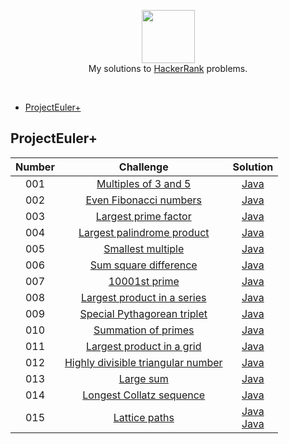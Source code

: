 <p align="center">
  <a href="https://www.hackerrank.com">
     <img height=85 src="https://d3keuzeb2crhkn.cloudfront.net/hackerrank/assets/styleguide/logo_wordmark-f5c5eb61ab0a154c3ed9eda24d0b9e31.svg">
  </a>
  <br> My solutions to <a href="https://www.hackerrank.com"> HackerRank</a> problems.
  </a>  
</p>
<br>

- [ProjectEuler+](https://github.com/Kujyo/HackerRank/blob/master/README.md#projecteuler)

## ProjectEuler+
| Number  |               Challenge                                      |   Solution                            |
|:---:|:----------------------------------------------------------------:|:-------------------------------------:|
| 001 | [Multiples of 3 and 5](https://www.hackerrank.com/contests/projecteuler/challenges/euler001)|[Java](https://github.com/Kujyo/HackerRank/blob/master/ProjectEuler%2B/Project%20Euler%20%23001/Solution.java)|
| 002 | [Even Fibonacci numbers](https://www.hackerrank.com/contests/projecteuler/challenges/euler002)|[Java](https://github.com/Kujyo/HackerRank/blob/master/ProjectEuler%2B/Project%20Euler%20%23002/Solution.java)|
| 003 | [Largest prime factor](https://www.hackerrank.com/contests/projecteuler/challenges/euler003)       |[Java](https://github.com/Kujyo/HackerRank/blob/master/ProjectEuler%2B/Project%20Euler%20%23003/Solution.java)|
| 004 | [Largest palindrome product](https://www.hackerrank.com/contests/projecteuler/challenges/euler004) |[Java](https://github.com/Kujyo/HackerRank/blob/master/ProjectEuler%2B/Project%20Euler%20%23004/Solution.java)|
| 005 | [Smallest multiple](https://www.hackerrank.com/contests/projecteuler/challenges/euler005)          |[Java](https://github.com/Kujyo/HackerRank/blob/master/ProjectEuler%2B/Project%20Euler%20%23005/Solution.java)|
| 006 | [Sum square difference](https://www.hackerrank.com/contests/projecteuler/challenges/euler006) |[Java](https://github.com/Kujyo/HackerRank/blob/master/ProjectEuler%2B/Project%20Euler%20%23006/Solution.java)|
| 007 | [10001st prime](https://www.hackerrank.com/contests/projecteuler/challenges/euler007) |[Java](https://github.com/Kujyo/HackerRank/blob/master/ProjectEuler%2B/Project%20Euler%20%23007/Solution.java)|
| 008 | [Largest product in a series](https://www.hackerrank.com/contests/projecteuler/challenges/euler008) |[Java](https://github.com/Kujyo/HackerRank/blob/master/ProjectEuler%2B/Project%20Euler%20%23008/Solution.java)|
| 009 | [Special Pythagorean triplet](https://www.hackerrank.com/contests/projecteuler/challenges/euler009) |[Java](https://github.com/Kujyo/HackerRank/blob/master/ProjectEuler%2B/Project%20Euler%20%23009/Solution.java)|
| 010 | [Summation of primes](https://www.hackerrank.com/contests/projecteuler/challenges/euler010) |[Java](https://github.com/Kujyo/HackerRank/blob/master/ProjectEuler%2B/Project%20Euler%20%23010/Solution.java)|
| 011 | [Largest product in a grid](https://www.hackerrank.com/contests/projecteuler/challenges/euler011) |[Java](https://github.com/Kujyo/HackerRank/blob/master/ProjectEuler%2B/Project%20Euler%20%23011/Solution.java)|
| 012 | [Highly divisible triangular number](https://www.hackerrank.com/contests/projecteuler/challenges/euler012) |[Java](https://github.com/Kujyo/HackerRank/blob/master/ProjectEuler%2B/Project%20Euler%20%23012/Solution.java)|
| 013 | [Large sum](https://www.hackerrank.com/contests/projecteuler/challenges/euler013) |[Java](https://github.com/Kujyo/HackerRank/blob/master/ProjectEuler%2B/Project%20Euler%20%23013/Solution.java)|
| 014 | [Longest Collatz sequence](https://www.hackerrank.com/contests/projecteuler/challenges/euler014) |[Java](https://github.com/Kujyo/HackerRank/blob/master/ProjectEuler%2B/Project%20Euler%20%23014/Solution.java)|
| 015 | [Lattice paths](https://www.hackerrank.com/contests/projecteuler/challenges/euler015) |[Java](https://github.com/Kujyo/HackerRank/blob/master/ProjectEuler%2B/Project%20Euler%20%23015/Solution.java) <br> [Java](https://github.com/Kujyo/HackerRank/blob/master/ProjectEuler%2B/Project%20Euler%20%23014/SolutionAlternative.java)|

